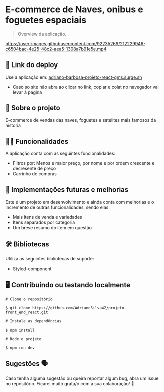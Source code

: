 
# E-commerce de Naves, onibus e foguetes espaciais

> Overview da aplicação.

https://user-images.githubusercontent.com/92235269/212229946-c6504bac-4e25-48c2-aea5-1308a7b91e5e.mp4



## 📲 Link do deploy

Use a aplicação em: [adriano-barbosa-projeto-react-gms.surge.sh]() 

- Caso so site não abra ao clicar no link, copiar e colat no navegador vai levar á pagina 

## 📑 Sobre o projeto

E-commerce de vendas das naves, foguetes e satelites mais famosos da historia 

## ✍🏻 Funcionalidades

A aplicação conta com as seguintes funcionalidades:

- Filtros por: Menos e maior preço, por nome e por ordem crescente e decresente de preço
- Carrinho de compras

## 📆 Implementações futuras e melhorias

Este é um projeto em desenvolvimento e ainda conta com melhorias e o incremento de outras funcionalidades, sendo elas:

- Mais itens de venda e variedades
- Itens separados por categoria
- Um breve resumo do item em questão

## 🛠 Bibliotecas

Utiliza as seguintes bibliotecas de suporte:

- Styled-component

## 🖥 Contribuindo ou testando localmente 

```
# Clone o repositório 

$ git clone https://github.com/AdrianoSilva42/projeto-front_end_react.git
```

```
# Instale as dependências 

$ npm install
```

```
# Rode o projeto

$ npm run dev
```

## Sugestões 🗣

Caso tenha alguma sugestão ou queira reportar algum bug, abra um issue no repositório. Ficarei muito grata/o com a sua colaboração! 🤝

